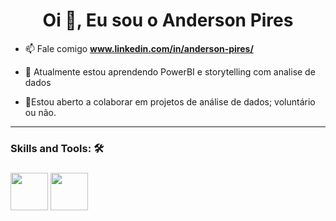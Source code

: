 

<h1 align="center">Oi 👋, Eu sou o Anderson Pires</h1>



- 📫 Fale comigo **www.linkedin.com/in/anderson-pires/**

- 🌱 Atualmente estou aprendendo PowerBI e storytelling com analise de dados

- 💞️Estou aberto a colaborar em projetos de análise de dados; voluntário ou não.
________
<h3> Skills and Tools: 🛠️</h3>
<h3>  
  
<img src="https://upload.wikimedia.org/wikipedia/commons/c/c3/Python-logo-notext.svg" width="60px">

<img src="https://upload.wikimedia.org/wikipedia/commons/c/cf/New_Power_BI_Logo.svg" width="60px">
</h3>




<!--

Here are some ideas to get you started:

- 🔭 I’m currently working on ...
- 🌱 I’m currently learning ...
- 👯 I’m looking to collaborate on ...
- 🤔 I’m looking for help with ...
- 💬 Ask me about ...
- 📫 How to reach me: ...
- 😄 Pronouns: ...
- ⚡ Fun fact: ...
-->
